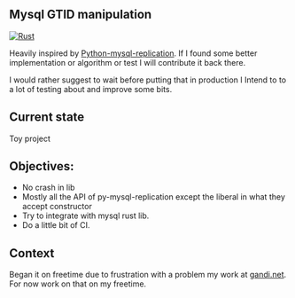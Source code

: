 ## Mysql GTID manipulation

[![Rust](https://github.com/darnuria/mysql-gtid/actions/workflows/rust.yml/badge.svg)](https://github.com/darnuria/mysql-gtid/actions/workflows/rust.yml)

Heavily inspired by [Python-mysql-replication](https://github.com/julien-duponchelle/python-mysql-replication/blob/main/pymysqlreplication/gtid.py).
If I found some better implementation or algorithm or test I will contribute it
back there.

I would rather suggest to wait before putting that in production I Intend to to
a lot of testing about and improve some bits.

## Current state

Toy project

## Objectives:

- No crash in lib
- Mostly all the API of py-mysql-replication except the liberal in what they
  accept constructor
- Try to integrate with mysql rust lib.
- Do a little bit of CI.

## Context

Began it on freetime due to frustration with a problem my work at
[gandi.net](https://gandi.net).  For now work on that on my freetime.

